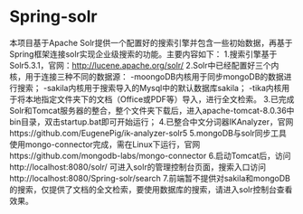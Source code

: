 # Spring-solr
本项目基于Apache Solr提供一个配置好的搜索引擎并包含一些初始数据，再基于Spring框架连接solr实现企业级搜索的功能。主要内容如下：
1.搜索引擎基于Solr5.3.1，官网：http://lucene.apache.org/solr/
2.Solr中已经配置好三个内核，用于连接三种不同的数据源：
  -moongoDB内核用于同步mongoDB的数据进行搜索；
  -sakila内核用于搜索导入的Mysql中的默认数据库sakila；
  -tika内核用于将本地指定文件夹下的文档（Office或PDF等）导入，进行全文检索。
3.已完成Solr和Tomcat服务器的整合，整个文件夹下载后，进入apache-tomcat-8.0.36中bin目录，双击startup.bat即可开始运行；
4.已整合中文分词器IKAnalyzer，官网https://github.com/EugenePig/ik-analyzer-solr5
5.mongoDB与solr同步工具使用mongo-connector完成，需在Linux下运行，官网https://github.com/mongodb-labs/mongo-connector
6.启动Tomcat后，访问http://localhost:8080/solr/  可进入solr的管理控制台页面，搜索入口访问http://localhost:8080/Spring-solr/search
7.前端暂不提供对sakila和mongoDB的搜索，仅提供了文档的全文检索，要使用数据库的搜索，请进入solr控制台查看效果。
